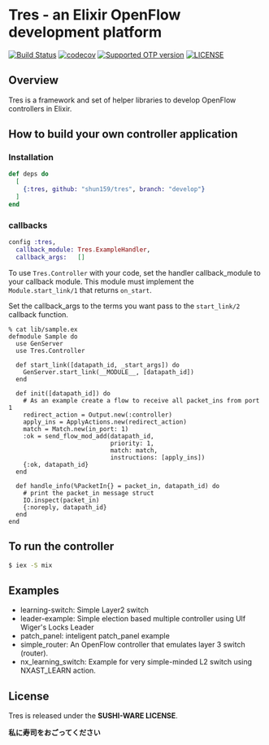 # Tres - an Elixir OpenFlow development platform

[![Build Status](https://img.shields.io/travis/shun159/tres.svg?style=flat-square)](https://travis-ci.org/shun159/tres) 
[![codecov](https://img.shields.io/codecov/c/github/shun159/tres/develop.svg?style=flat-square)](https://codecov.io/gh/shun159/tres) 
[![Supported OTP version](https://img.shields.io/badge/erlang-22.x-blue.svg?style=flat-square)](http://erlang.org/) 
[![LICENSE](https://img.shields.io/badge/license-SUSHI--WARE%F0%9F%8D%A3-blue.svg?style=flat-square)](https://github.com/MakeNowJust/sushi-ware)

## Overview

Tres is a framework and set of helper libraries to develop OpenFlow controllers in Elixir.

## How to build your own controller application

### Installation

```elixir
def deps do
  [
    {:tres, github: "shun159/tres", branch: "develop"}
  ]
end
```

### callbacks
 
```elixir
config :tres,
  callback_module: Tres.ExampleHandler,
  callback_args:   []
```

To use `Tres.Controller` with your code, set the handler callback_module to your callback module.
This module must implement the `Module.start_link/1` that returns `on_start`.

Set the callback_args to the terms you want pass to the `start_link/2` callback function.

```
% cat lib/sample.ex
defmodule Sample do
  use GenServer
  use Tres.Controller

  def start_link([datapath_id, _start_args]) do
    GenServer.start_link(__MODULE__, [datapath_id])
  end
  
  def init([datapath_id]) do
    # As an example create a flow to receive all packet_ins from port 1
    redirect_action = Output.new(:controller)
    apply_ins = ApplyActions.new(redirect_action)
    match = Match.new(in_port: 1)
    :ok = send_flow_mod_add(datapath_id, 
                            priority: 1,
                            match: match,
                            instructions: [apply_ins])
    {:ok, datapath_id}
  end
  
  def handle_info(%PacketIn{} = packet_in, datapath_id) do
    # print the packet_in message struct
    IO.inspect(packet_in)
    {:noreply, datapath_id}
  end
end
```

## To run the controller

```bash
$ iex -S mix
```

## Examples

- learning-switch: Simple Layer2 switch
- leader-example: Simple election based multiple controller using Ulf Wiger's Locks Leader
- patch\_panel: inteligent patch\_panel example
- simple\_router: An OpenFlow controller that emulates layer 3 switch (router).
- nx\_learning\_switch: Example for very simple-minded L2 switch using NXAST_LEARN action.

License
-------
Tres is released under the __SUSHI-WARE LICENSE__.

__私に寿司をおごってください__
